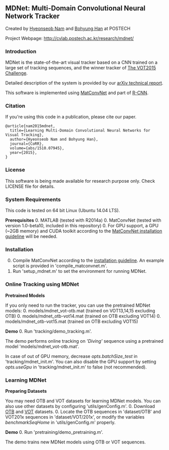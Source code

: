 ## MDNet: Multi-Domain Convolutional Neural Network Tracker

Created by [Hyeonseob Nam](http://cvlab.postech.ac.kr/~hyeonseob/) and [Bohyung Han](http://cvlab.postech.ac.kr/~bhhan/) at POSTECH

Project Webpage: http://cvlab.postech.ac.kr/research/mdnet/

### Introduction

MDNet is the state-of-the-art visual tracker based on a CNN trained on a large set of tracking sequences,
and the winner tracker of [The VOT2015 Challenge](http://www.votchallenge.net/vot2015/).

Detailed description of the system is provided by our [arXiv technical report](http://arxiv.org/abs/1510.07945).

This software is implemented using [MatConvNet](http://www.vlfeat.org/matconvnet/) and part of [R-CNN](https://github.com/rbgirshick/rcnn).

### Citation

If you're using this code in a publication, please cite our paper.

	@article{nam2015mdnet,
      title={Learning Multi-Domain Convolutional Neural Networks for Visual Tracking},
      author={Hyeonseob Nam and Bohyung Han},
      journal={CoRR},
      volume={abs/1510.07945},
      year={2015},
    }


### License

This software is being made available for research purpose only.
Check LICENSE file for details.


### System Requirements

This code is tested on 64 bit Linux (Ubuntu 14.04 LTS).

**Prerequisites** 
  0. MATLAB (tested with R2014a)
  0. MatConvNet (tested with version 1.0-beta10, included in this repository)
  0. For GPU support, a GPU (~2GB memory) and CUDA toolkit according to the [MatConvNet installation guideline](http://www.vlfeat.org/matconvnet/install/) will be needed.


### Installation

  0. Compile MatConvNet according to the [installation guideline](http://www.vlfeat.org/matconvnet/install/). An example script is provided in 'compile_matconvnet.m'.
  0. Run 'setup_mdnet.m' to set the environment for running MDNet.


### Online Tracking using MDNet

**Pretrained Models**

If you only need to run the tracker, you can use the pretrained MDNet models:
  0. models/mdnet_vot-otb.mat (trained on VOT13,14,15 excluding OTB)
  0. models/mdnet_otb-vot14.mat (trained on OTB excluding VOT14)
  0. models/mdnet_otb-vot15.mat (trained on OTB excluding VOT15)

**Demo**
  0. Run 'tracking/demo_tracking.m'.

The demo performs online tracking on *'Diving'* sequence using a pretrained model 'models/mdnet_vot-otb.mat'.

In case of out of GPU memory, decrease *opts.batchSize_test* in 'tracking/mdnet_init.m'.
You can also disable the GPU support by setting *opts.useGpu* in 'tracking/mdnet_init.m' to false (not recommended).


### Learning MDNet
  
**Preparing Datasets**

You may need OTB and VOT datasets for learning MDNet models. You can also use other datasets by configuring 'utils/genConfig.m'.
  0. Download [OTB](http://cvlab.hanyang.ac.kr/tracker_benchmark/datasets.html) and [VOT](http://www.votchallenge.net/) datasets.
  0. Locate the OTB sequences in 'dataset/OTB' and VOT201x sequences in 'dataset/VOT/201x', or modify the variables *benchmarkSeqHome* in 'utils/genConfig.m' properly.

**Demo**
  0. Run 'pretraining/demo_pretraining.m'.

The demo trains new MDNet models using OTB or VOT sequences.
